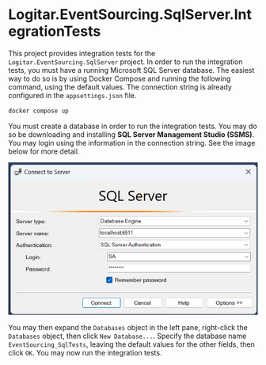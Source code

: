 # Logitar.EventSourcing.SqlServer.IntegrationTests

This project provides integration tests for the `Logitar.EventSourcing.SqlServer` project. In order to run the integration tests, you must have a running Microsoft SQL Server database. The easiest way to do so is by using Docker Compose and running the following command, using the default values. The connection string is already configured in the `appsettings.json` file.

```sh
docker compose up
```

You must create a database in order to run the integration tests. You may do so be downloading and installing **SQL Server Management Studio (SSMS)**. You may login using the information in the connection string. See the image below for more detail.

![SSMS Connection](connection.png)

You may then expand the `Databases` object in the left pane, right-click the `Databases` object, then click `New Database...`. Specify the database name `EventSourcing_SqlTests`, leaving the default values for the other fields, then click `OK`. You may now run the integration tests.
